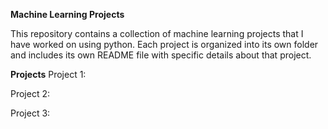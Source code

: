 **Machine Learning Projects**

This repository contains a collection of machine learning projects that I have worked on using python. Each project is organized into its own folder and includes its own README file with specific details about that project.


**Projects**
Project 1:

Project 2:

Project 3: 
